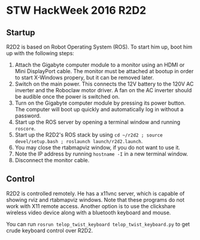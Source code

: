 STW HackWeek 2016 R2D2
======================


Startup
-------

R2D2 is based on Robot Operating System (ROS). To start him up, boot him up with the following steps:

1. Attach the Gigabyte computer module to a monitor using an HDMI or Mini DisplayPort cable. The monitor must be attached at bootup in order to start X-Windows propery, but it can be removed later.
2. Switch on the main power. This connects the 12V battery to the 120V AC inverter and the Roboclaw motor driver. A fan on the AC inverter should be audible once the power is switched on.
3. Turn on the Gigabyte computer module by pressing its power button. The computer will boot up quickly and automatically log in without a password.
4. Start up the ROS server by opening a terminal window and running `roscore`.
5. Start up the R2D2's ROS stack by using `cd ~/r2d2 ; source devel/setup.bash ; roslaunch launch/r2d2.launch`.
6. You may close the rtabmapviz window, if you do not want to use it.
7. Note the IP address by running `hostname -I` in a new terminal window.
8. Disconnect the monitor cable.


Control
-------

R2D2 is controlled remotely. He has a x11vnc server, which is capable of showing rviz and rtabmapviz windows. Note that these programs do not work with X11 remote access. Another option is to use the clickshare wireless video device along with a bluetooth keyboard and mouse.

You can run `rosrun telop_twist_keyboard telop_twist_keyboard.py` to get crude keyboard control over R2D2. 
